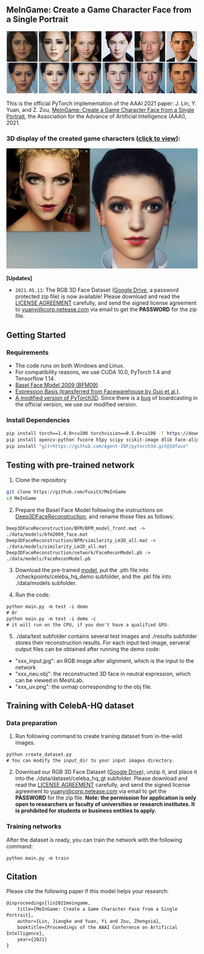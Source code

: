 ## MeInGame: Create a Game Character Face from a Single Portrait ##

<p align="center"> 
<img src="data/examples/teaser.png">
</p>


This is the official PyTorch implementation of the AAAI 2021 paper:
J. Lin, Y. Yuan, and Z. Zou, [MeInGame: Create a Game Character Face from a Single Portrait](https://arxiv.org/abs/2102.02371), the Association for the Advance of Artificial Intelligence (AAAI), 2021.

### 3D display of the created game characters ([click to view](https://youtu.be/597cvKOegfE)): ###
[![Watch the video](data/examples/demo.png)](https://youtu.be/597cvKOegfE)

**\[Updates\]**
- `2021.05.11`: The RGB 3D Face Dataset ([Google Drive](https://drive.google.com/file/d/1tSBHEQ06XjY1yFMe9EIkFz-euU1EurXv/view?usp=sharing), a password protected zip file) is now available! Please download and read the [LICENSE AGREEMENT](License_Agreement.pdf) carefully, and send the signed license agreement to yuanyi@corp.netease.com via email to get the **PASSWORD** for the zip file.

## Getting Started
### Requirements ###

- The code runs on both Windows and Linux.
- For compatibility reasons, we use CUDA 10.0, PyTorch 1.4 and Tensorflow 1.14.
- [Basel Face Model 2009 (BFM09)](https://faces.dmi.unibas.ch/bfm/main.php?nav=1-0&id=basel_face_model). 
- [Expression Basis (transferred from Facewarehouse by Guo et al.)](https://github.com/Juyong/3DFace).
- [A modified version of PyTorch3D](https://github.com/Agent-INF/pytorch3d/tree/3dface). Since there is a [bug](https://github.com/facebookresearch/pytorch3d/issues/192) of boardcasting in the official version, we use our modified version.

### Install Dependencies ###

```bash
pip install torch==1.4.0+cu100 torchvision==0.5.0+cu100 -f https://download.pytorch.org/whl/torch_stable.html
pip install opencv-python fvcore h5py scipy scikit-image dlib face-alignment scikit-learn tensorflow-gpu==1.14.0 gast==0.2.2
pip install "git+https://github.com/Agent-INF/pytorch3d.git@3dface"
```

## Testing with pre-trained network

1. Clone the repository 

```bash
git clone https://github.com/FuxiCV/MeInGame
cd MeInGame
```

2. Prepare the Basel Face Model following the instructions on [Deep3DFaceReconstruction](https://github.com/microsoft/Deep3DFaceReconstruction#testing-with-pre-trained-network), and rename those files as follows:
```
Deep3DFaceReconstruction/BFM/BFM_model_front.mat -> ./data/models/bfm2009_face.mat
Deep3DFaceReconstruction/BFM/similarity_Lm3D_all.mat -> ./data/models/similarity_Lm3D_all.mat
Deep3DFaceReconstruction/network/FaceReconModel.pb -> ./data/models/FaceReconModel.pb
```

3. Download the pre-trained [model](https://drive.google.com/drive/folders/10YG_18w5nCS889WsfBB4AZxBNHnTP4Xn?usp=sharing), put the .pth file into ./checkpoints/celeba_hq_demo subfolder, and the .pkl file into ./data/models subfolder.

4. Run the code.

```
python main.py -m test -i demo
# Or
python main.py -m test -i demo -c
# it will run on the CPU, if you don't have a qualified GPU.
```

5. ./data/test subfolder contains several test images and ./results subfolder stores their reconstruction results. For each input test image, serveral output files can be obtained after running the demo code:
  - "xxx_input.jpg": an RGB image after alignment, which is the input to the network
  - "xxx_neu.obj": the reconstructed 3D face in neutral expression, which can be viewed in MeshLab.
  - "xxx_uv.png": the uvmap corresponding to the obj file.


## Training with CelebA-HQ dataset
### Data preparation ###
1. Run following command to create training dataset from in-the-wild images.
```
python create_dataset.py
# You can modify the input_dir to your input images directory.
```

2. Download our RGB 3D Face Dataset ([Google Drive](https://drive.google.com/file/d/1tSBHEQ06XjY1yFMe9EIkFz-euU1EurXv/view?usp=sharing)), unzip it, and place it into the ./data/dataset/celeba_hq_gt subfolder.
Please download and read the [LICENSE AGREEMENT](License_Agreement.pdf) carefully, and send the signed license agreement to yuanyi@corp.netease.com via email to get the **PASSWORD** for the zip file. **Note: the permission for application is only open to researchers or faculty of universities or research institutes. It is prohibited for students or business entities to apply.**

### Training networks ###
After the dataset is ready, you can train the network with the following command:
```
python main.py -m train
```

## Citation

Please cite the following paper if this model helps your research:

	@inproceedings{lin2021meingame,
	    title={MeInGame: Create a Game Character Face from a Single Portrait},
	    author={Lin, Jiangke and Yuan, Yi and Zou, Zhengxia},
	    booktitle={Proceedings of the AAAI Conference on Artificial Intelligence},
	    year={2021}
	}
